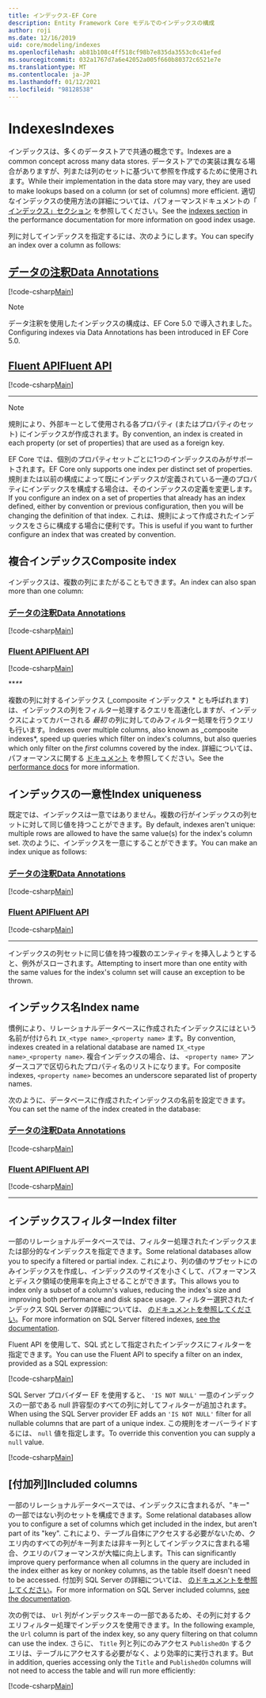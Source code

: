 ```yaml
---
title: インデックス-EF Core
description: Entity Framework Core モデルでのインデックスの構成
author: roji
ms.date: 12/16/2019
uid: core/modeling/indexes
ms.openlocfilehash: ab81b108c4ff518cf98b7e835da3553c0c41efed
ms.sourcegitcommit: 032a1767d7a6e42052a005f660b80372c6521e7e
ms.translationtype: MT
ms.contentlocale: ja-JP
ms.lasthandoff: 01/12/2021
ms.locfileid: "98128538"
---
```

# <a name="indexes"></a><span data-ttu-id="91d21-103">Indexes</span><span class="sxs-lookup"><span data-stu-id="91d21-103">Indexes</span></span>

<span data-ttu-id="91d21-104">インデックスは、多くのデータストアで共通の概念です。</span><span class="sxs-lookup"><span data-stu-id="91d21-104">Indexes are a common concept across many data stores.</span></span> <span data-ttu-id="91d21-105">データストアでの実装は異なる場合がありますが、列または列のセットに基づいて参照を作成するために使用されます。</span><span class="sxs-lookup"><span data-stu-id="91d21-105">While their implementation in the data store may vary, they are used to make lookups based on a column (or set of columns) more efficient.</span></span> <span data-ttu-id="91d21-106">適切なインデックスの使用方法の詳細については、パフォーマンスドキュメントの「 [インデックス」セクション](xref:core/performance/efficient-querying#use-indexes-properly) を参照してください。</span><span class="sxs-lookup"><span data-stu-id="91d21-106">See the [indexes section](xref:core/performance/efficient-querying#use-indexes-properly) in the performance documentation for more information on good index usage.</span></span>

<span data-ttu-id="91d21-107">列に対してインデックスを指定するには、次のようにします。</span><span class="sxs-lookup"><span data-stu-id="91d21-107">You can specify an index over a column as follows:</span></span>

## <a name="data-annotations"></a>[<span data-ttu-id="91d21-108">データの注釈</span><span class="sxs-lookup"><span data-stu-id="91d21-108">Data Annotations</span></span>](#tab/data-annotations)

[!code-csharp[Main](../../../samples/core/Modeling/DataAnnotations/Index.cs?name=Index&highlight=1)]

> [!NOTE]
> <span data-ttu-id="91d21-109">データ注釈を使用したインデックスの構成は、EF Core 5.0 で導入されました。</span><span class="sxs-lookup"><span data-stu-id="91d21-109">Configuring indexes via Data Annotations has been introduced in EF Core 5.0.</span></span>

## <a name="fluent-api"></a>[<span data-ttu-id="91d21-110">Fluent API</span><span class="sxs-lookup"><span data-stu-id="91d21-110">Fluent API</span></span>](#tab/fluent-api)

[!code-csharp[Main](../../../samples/core/Modeling/FluentAPI/Index.cs?name=Index&highlight=4)]

***

> [!NOTE]
> <span data-ttu-id="91d21-111">規則により、外部キーとして使用される各プロパティ (またはプロパティのセット) にインデックスが作成されます。</span><span class="sxs-lookup"><span data-stu-id="91d21-111">By convention, an index is created in each property (or set of properties) that are used as a foreign key.</span></span>
>
> <span data-ttu-id="91d21-112">EF Core では、個別のプロパティセットごとに1つのインデックスのみがサポートされます。</span><span class="sxs-lookup"><span data-stu-id="91d21-112">EF Core only supports one index per distinct set of properties.</span></span> <span data-ttu-id="91d21-113">規則または以前の構成によって既にインデックスが定義されている一連のプロパティにインデックスを構成する場合は、そのインデックスの定義を変更します。</span><span class="sxs-lookup"><span data-stu-id="91d21-113">If you configure an index on a set of properties that already has an index defined, either by convention or previous configuration, then you will be changing the definition of that index.</span></span> <span data-ttu-id="91d21-114">これは、規則によって作成されたインデックスをさらに構成する場合に便利です。</span><span class="sxs-lookup"><span data-stu-id="91d21-114">This is useful if you want to further configure an index that was created by convention.</span></span>

## <a name="composite-index"></a><span data-ttu-id="91d21-115">複合インデックス</span><span class="sxs-lookup"><span data-stu-id="91d21-115">Composite index</span></span>

<span data-ttu-id="91d21-116">インデックスは、複数の列にまたがることもできます。</span><span class="sxs-lookup"><span data-stu-id="91d21-116">An index can also span more than one column:</span></span>

### <a name="data-annotations"></a>[<span data-ttu-id="91d21-117">データの注釈</span><span class="sxs-lookup"><span data-stu-id="91d21-117">Data Annotations</span></span>](#tab/data-annotations)

[!code-csharp[Main](../../../samples/core/Modeling/DataAnnotations/IndexComposite.cs?name=Composite&highlight=1)]

### <a name="fluent-api"></a>[<span data-ttu-id="91d21-118">Fluent API</span><span class="sxs-lookup"><span data-stu-id="91d21-118">Fluent API</span></span>](#tab/fluent-api)

[!code-csharp[Main](../../../samples/core/Modeling/FluentAPI/IndexComposite.cs?name=Composite&highlight=4)]

<span data-ttu-id="91d21-119">\*\*_</span><span class="sxs-lookup"><span data-stu-id="91d21-119">\*\*_</span></span>

<span data-ttu-id="91d21-120">複数の列に対するインデックス (_composite インデックス \* とも呼ばれます) は、インデックスの列をフィルター処理するクエリを高速化しますが、インデックスによってカバーされる *最初* の列に対してのみフィルター処理を行うクエリも行います。</span><span class="sxs-lookup"><span data-stu-id="91d21-120">Indexes over multiple columns, also known as _composite indexes\*, speed up queries which filter on index's columns, but also queries which only filter on the *first* columns covered by the index.</span></span> <span data-ttu-id="91d21-121">詳細については、パフォーマンスに関する [ドキュメント](xref:core/performance/efficient-querying#use-indexes-properly) を参照してください。</span><span class="sxs-lookup"><span data-stu-id="91d21-121">See the [performance docs](xref:core/performance/efficient-querying#use-indexes-properly) for more information.</span></span>

## <a name="index-uniqueness"></a><span data-ttu-id="91d21-122">インデックスの一意性</span><span class="sxs-lookup"><span data-stu-id="91d21-122">Index uniqueness</span></span>

<span data-ttu-id="91d21-123">既定では、インデックスは一意ではありません。複数の行がインデックスの列セットに対して同じ値を持つことができます。</span><span class="sxs-lookup"><span data-stu-id="91d21-123">By default, indexes aren't unique: multiple rows are allowed to have the same value(s) for the index's column set.</span></span> <span data-ttu-id="91d21-124">次のように、インデックスを一意にすることができます。</span><span class="sxs-lookup"><span data-stu-id="91d21-124">You can make an index unique as follows:</span></span>

### <a name="data-annotations"></a>[<span data-ttu-id="91d21-125">データの注釈</span><span class="sxs-lookup"><span data-stu-id="91d21-125">Data Annotations</span></span>](#tab/data-annotations)

[!code-csharp[Main](../../../samples/core/Modeling/DataAnnotations/IndexUnique.cs?name=IndexUnique&highlight=1)]

### <a name="fluent-api"></a>[<span data-ttu-id="91d21-126">Fluent API</span><span class="sxs-lookup"><span data-stu-id="91d21-126">Fluent API</span></span>](#tab/fluent-api)

[!code-csharp[Main](../../../samples/core/Modeling/FluentAPI/IndexUnique.cs?name=IndexUnique&highlight=5)]

***

<span data-ttu-id="91d21-127">インデックスの列セットに同じ値を持つ複数のエンティティを挿入しようとすると、例外がスローされます。</span><span class="sxs-lookup"><span data-stu-id="91d21-127">Attempting to insert more than one entity with the same values for the index's column set will cause an exception to be thrown.</span></span>

## <a name="index-name"></a><span data-ttu-id="91d21-128">インデックス名</span><span class="sxs-lookup"><span data-stu-id="91d21-128">Index name</span></span>

<span data-ttu-id="91d21-129">慣例により、リレーショナルデータベースに作成されたインデックスにはという名前が付けられ `IX_<type name>_<property name>` ます。</span><span class="sxs-lookup"><span data-stu-id="91d21-129">By convention, indexes created in a relational database are named `IX_<type name>_<property name>`.</span></span> <span data-ttu-id="91d21-130">複合インデックスの場合、は、 `<property name>` アンダースコアで区切られたプロパティ名のリストになります。</span><span class="sxs-lookup"><span data-stu-id="91d21-130">For composite indexes, `<property name>` becomes an underscore separated list of property names.</span></span>

<span data-ttu-id="91d21-131">次のように、データベースに作成されたインデックスの名前を設定できます。</span><span class="sxs-lookup"><span data-stu-id="91d21-131">You can set the name of the index created in the database:</span></span>

### <a name="data-annotations"></a>[<span data-ttu-id="91d21-132">データの注釈</span><span class="sxs-lookup"><span data-stu-id="91d21-132">Data Annotations</span></span>](#tab/data-annotations)

[!code-csharp[Main](../../../samples/core/Modeling/DataAnnotations/IndexName.cs?name=IndexName&highlight=1)]

### <a name="fluent-api"></a>[<span data-ttu-id="91d21-133">Fluent API</span><span class="sxs-lookup"><span data-stu-id="91d21-133">Fluent API</span></span>](#tab/fluent-api)

[!code-csharp[Main](../../../samples/core/Modeling/FluentAPI/IndexName.cs?name=IndexName&highlight=5)]

***

## <a name="index-filter"></a><span data-ttu-id="91d21-134">インデックスフィルター</span><span class="sxs-lookup"><span data-stu-id="91d21-134">Index filter</span></span>

<span data-ttu-id="91d21-135">一部のリレーショナルデータベースでは、フィルター処理されたインデックスまたは部分的なインデックスを指定できます。</span><span class="sxs-lookup"><span data-stu-id="91d21-135">Some relational databases allow you to specify a filtered or partial index.</span></span> <span data-ttu-id="91d21-136">これにより、列の値のサブセットにのみインデックスを作成し、インデックスのサイズを小さくして、パフォーマンスとディスク領域の使用率を向上させることができます。</span><span class="sxs-lookup"><span data-stu-id="91d21-136">This allows you to index only a subset of a column's values, reducing the index's size and improving both performance and disk space usage.</span></span> <span data-ttu-id="91d21-137">フィルター選択されたインデックス SQL Server の詳細については、 [のドキュメントを参照してください](/sql/relational-databases/indexes/create-filtered-indexes)。</span><span class="sxs-lookup"><span data-stu-id="91d21-137">For more information on SQL Server filtered indexes, [see the documentation](/sql/relational-databases/indexes/create-filtered-indexes).</span></span>

<span data-ttu-id="91d21-138">Fluent API を使用して、SQL 式として指定されたインデックスにフィルターを指定できます。</span><span class="sxs-lookup"><span data-stu-id="91d21-138">You can use the Fluent API to specify a filter on an index, provided as a SQL expression:</span></span>

[!code-csharp[Main](../../../samples/core/Modeling/FluentAPI/IndexFilter.cs?name=IndexFilter&highlight=5)]

<span data-ttu-id="91d21-139">SQL Server プロバイダー EF を使用すると、 `'IS NOT NULL'` 一意のインデックスの一部である null 許容型のすべての列に対してフィルターが追加されます。</span><span class="sxs-lookup"><span data-stu-id="91d21-139">When using the SQL Server provider EF adds an `'IS NOT NULL'` filter for all nullable columns that are part of a unique index.</span></span> <span data-ttu-id="91d21-140">この規則をオーバーライドするには、 `null` 値を指定します。</span><span class="sxs-lookup"><span data-stu-id="91d21-140">To override this convention you can supply a `null` value.</span></span>

[!code-csharp[Main](../../../samples/core/Modeling/FluentAPI/IndexNoFilter.cs?name=IndexNoFilter&highlight=6)]

## <a name="included-columns"></a><span data-ttu-id="91d21-141">[付加列]</span><span class="sxs-lookup"><span data-stu-id="91d21-141">Included columns</span></span>

<span data-ttu-id="91d21-142">一部のリレーショナルデータベースでは、インデックスに含まれるが、"キー" の一部ではない列のセットを構成できます。</span><span class="sxs-lookup"><span data-stu-id="91d21-142">Some relational databases allow you to configure a set of columns which get included in the index, but aren't part of its "key".</span></span> <span data-ttu-id="91d21-143">これにより、テーブル自体にアクセスする必要がないため、クエリ内のすべての列がキー列または非キー列としてインデックスに含まれる場合、クエリのパフォーマンスが大幅に向上します。</span><span class="sxs-lookup"><span data-stu-id="91d21-143">This can significantly improve query performance when all columns in the query are included in the index either as key or nonkey columns, as the table itself doesn't need to be accessed.</span></span> <span data-ttu-id="91d21-144">付加列 SQL Server の詳細については、 [のドキュメントを参照してください](/sql/relational-databases/indexes/create-indexes-with-included-columns)。</span><span class="sxs-lookup"><span data-stu-id="91d21-144">For more information on SQL Server included columns, [see the documentation](/sql/relational-databases/indexes/create-indexes-with-included-columns).</span></span>

<span data-ttu-id="91d21-145">次の例では、 `Url` 列がインデックスキーの一部であるため、その列に対するクエリフィルター処理でインデックスを使用できます。</span><span class="sxs-lookup"><span data-stu-id="91d21-145">In the following example, the `Url` column is part of the index key, so any query filtering on that column can use the index.</span></span> <span data-ttu-id="91d21-146">さらに、 `Title` 列と列にのみアクセス `PublishedOn` するクエリは、テーブルにアクセスする必要がなく、より効率的に実行されます。</span><span class="sxs-lookup"><span data-stu-id="91d21-146">But in addition, queries accessing only the `Title` and `PublishedOn` columns will not need to access the table and will run more efficiently:</span></span>

[!code-csharp[Main](../../../samples/core/Modeling/FluentAPI/IndexInclude.cs?name=IndexInclude&highlight=5-9)]
